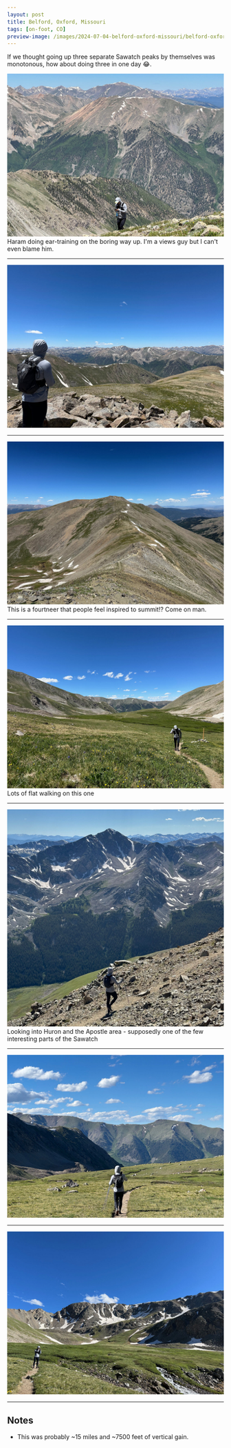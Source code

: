 ```yaml
---
layout: post
title: Belford, Oxford, Missouri
tags: [on-foot, CO]
preview-image: /images/2024-07-04-belford-oxford-missouri/belford-oxford-missouri-4.jpg
---
```


If we thought going up three separate Sawatch peaks by themselves was monotonous, how about doing three in one day 😂.

<!--more-->

![belford-oxford-missouri-1.jpg](/images/2024-07-04-belford-oxford-missouri/belford-oxford-missouri-1.jpg)
Haram doing ear-training on the boring way up.
I'm a views guy but I can't even blame him.

---

![belford-oxford-missouri-2.jpg](/images/2024-07-04-belford-oxford-missouri/belford-oxford-missouri-2.jpg)

---

![belford-oxford-missouri-3.jpg](/images/2024-07-04-belford-oxford-missouri/belford-oxford-missouri-3.jpg)
This is a fourtneer that people feel inspired to summit!? Come on man.

---

![belford-oxford-missouri-4.jpg](/images/2024-07-04-belford-oxford-missouri/belford-oxford-missouri-4.jpg)
Lots of flat walking on this one

---

![belford-oxford-missouri-5.jpg](/images/2024-07-04-belford-oxford-missouri/belford-oxford-missouri-5.jpg)
Looking into Huron and the Apostle area - supposedly one of the few interesting parts of the Sawatch

---

![belford-oxford-missouri-6.jpg](/images/2024-07-04-belford-oxford-missouri/belford-oxford-missouri-6.jpg)

---

![belford-oxford-missouri-7.jpg](/images/2024-07-04-belford-oxford-missouri/belford-oxford-missouri-7.jpg)

---

## Notes
* This was probably ~15 miles and ~7500 feet of vertical gain.
